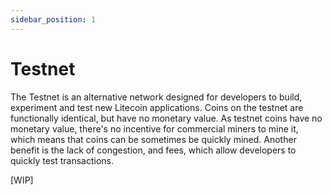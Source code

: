 ```yaml
---
sidebar_position: 1
---
```


# Testnet

The Testnet is an alternative network designed for developers to build, experiment and test new Litecoin applications. Coins on the testnet
are functionally identical, but have no monetary value. As testnet coins have no monetary value, there's no incentive for commercial miners to mine it, which means that coins can be sometimes be quickly mined. Another benefit is the lack of congestion, and fees, which allow developers to
quickly test transactions.

[WIP]